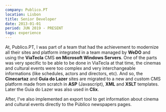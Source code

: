 ```yaml
---
company: Publico.PT
location: Lisbon
title: Senior Developer
date: 2013-01-01
period: JUN 2019 - PRESENT
tags: experience
---
```

At, Publico.PT, I was part of a team that had the achievement to modernize all their sites and platform integrated in a team managed by **WeDO** and using the **ViaTecla** CMS **on Microsoft Windows Servers**.  One of the parts was very specific to be able to be done in ViaTecla at that time, the cinemas and cultural events were too complex and very interchangeable informations (like schedules, actors and directors, etc). And so, the **Cinecartaz** and **Guia do Lazer** sites are migrated to a new and custom CMS platform made from scratch in **ASP** (Javascript), **XML** and **XSLT** templates.  Later the Guia do Lazer was also used in **Clix**.

After, I've also implemented an export tool to get information about cinema and cultural events directly to the Público newspapers pages.